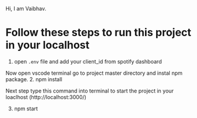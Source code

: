 Hi, I am Vaibhav.




# Follow these steps to run this project in your localhost 

1. open `.env` file and add your client_id from spotify dashboard 

Now open vscode terminal go to project master directory and instal npm package.
2. npm install
 
Next step type this command into terminal to start the project in your loaclhost (http://localhost:3000/)

3. npm start

